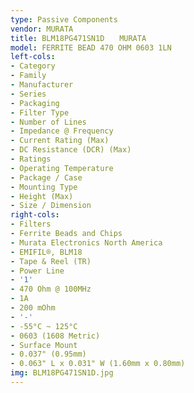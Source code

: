 ```yaml
---
type: Passive Components
vendor: MURATA
title: BLM18PG471SN1D　　MURATA
model: FERRITE BEAD 470 OHM 0603 1LN
left-cols:
- Category
- Family
- Manufacturer
- Series
- Packaging 
- Filter Type
- Number of Lines
- Impedance @ Frequency
- Current Rating (Max)
- DC Resistance (DCR) (Max)
- Ratings
- Operating Temperature
- Package / Case
- Mounting Type
- Height (Max)
- Size / Dimension
right-cols:
- Filters
- Ferrite Beads and Chips
- Murata Electronics North America
- EMIFIL®, BLM18
- Tape & Reel (TR) 
- Power Line
- '1'
- 470 Ohm @ 100MHz
- 1A
- 200 mOhm
- '-'
- -55°C ~ 125°C
- 0603 (1608 Metric)
- Surface Mount
- 0.037" (0.95mm)
- 0.063" L x 0.031" W (1.60mm x 0.80mm)
img: BLM18PG471SN1D.jpg
---
```

